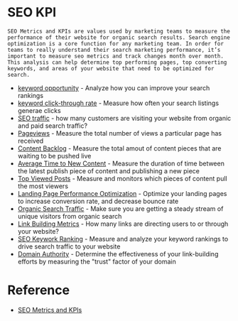 # SEO KPI 

  ```
  SEO Metrics and KPIs are values used by marketing teams to measure the performance of their website for organic search results. Search engine optimization is a core function for any marketing team. In order for teams to really understand their search marketing performance, it’s important to measure seo metrics and track changes month over month. This analysis can help determine top performing pages, top converting keywords, and areas of your website that need to be optimized for search.
  ```


* [keyword opportunity]() - Analyze how you can improve your search rankings
* [keyword click-through rate]() - Measure how often your search listings generae clicks
* [SEO traffic]() - how many customers are visiting your website from organic and paid search traffic?
* [Pageviews]() - Measure the total number of views a particular page has received
* [Content Backlog]() - Measure the total amout of content pieces that are waiting to be pushed live
* [Average Time to New Content]() - Measure the duration of time between the latest publish piece of content and publishing a new piece
* [Top Viewed Posts]() - Measure and monitors which pieces of content pull the most viewers
* [Landing Page Performance Optimization]() - Optimize your landing pages to increase conversion rate, and decrease bounce rate
* [Organic Search Traffic]() - Make sure you are getting a steady stream of unique visitors from organic search
* [Link Building Metrics]() - How many links are directing users to or through your website?
* [SEO Keywork Ranking]() - Measure and analyze your keyword rankings to drive search traffic to your website
* [Domain Authority]() - Determine the effectiveness of your link-building efforts by measuring the "trust" factor of your domain

# Reference

* [SEO Metrics and KPIs](https://www.klipfolio.com/resources/kpi-examples/seo)